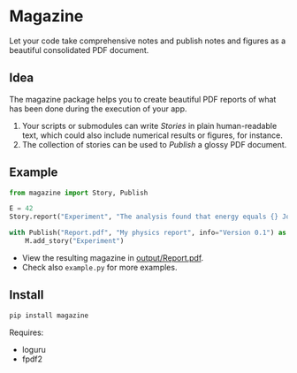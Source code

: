 # Magazine

Let your code take comprehensive notes and publish notes and figures as a beautiful consolidated PDF document.

## Idea

The magazine package helps you to create beautiful PDF reports of what has been done during the execution of your app. 
1. Your scripts or submodules can write *Stories* in plain human-readable text, which could also include numerical results or figures, for instance.  
2. The collection of stories can be used to *Publish* a glossy PDF document.

## Example

```python
from magazine import Story, Publish

E = 42
Story.report("Experiment", "The analysis found that energy equals {} Joule.", E)

with Publish("Report.pdf", "My physics report", info="Version 0.1") as M:
    M.add_story("Experiment")
```

- View the resulting magazine in [output/Report.pdf](https://github.com/mschroen/magazine/blob/main/output/Report.pdf).
- Check also `example.py` for more examples.

## Install

```bash
pip install magazine
```

Requires:
- loguru
- fpdf2

